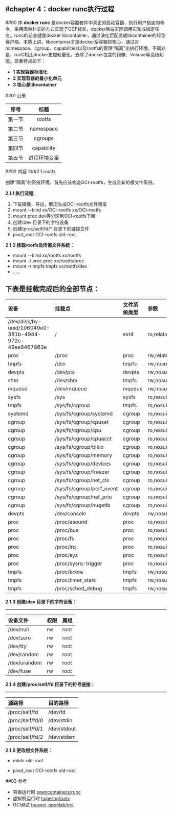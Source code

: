 
#chapter 4：docker runc执行过程
------
##00 序
**docker runc** 是docker容器套件中真正的启动容器、执行用户指定的命令，采用简单朴实的方式实现了OCF标准，docker后端实际调用它完成指定任务。runc的前身就是docker libcontainer，通过演化后配置成libcontainer的轻型客户端。本质上讲，libcontainer才是docker系容器的核心，通过对namespace、cgroup、capabilities以及rootfs的管理“隔离”出执行环境。不同处是，runC相比docker更加轻量化，去除了docker包含的镜像、Volume等高级功能。显著特点如下：

- **1 实现容器标准化**
- **2 实现容器的最小化单元**
- **3 核心是libcontainer**


##01 目录

|序号|标题|
|:-:|:-:|
|   第一节 |  rootfs|
|   第二节 |  namespace|
|   第三节 |  cgroups|
|   第四节 |  capability|
|   第五节 |  进程环境变量|

##02 内容
###2.1.rootfs

创建“隔离”的系统环境，首先应该构造OCI-rootfs，生成全新的根文件系统。

**2.1.1 执行流程:**  
  
1. 下载镜像，导出，解压生成OCI-rootfs文件目录
1. mount --bind xx/OCI-rootfs xx/OCI-rootfs 
1. mount proc dev等分区到OCI-rootfs下面
1. 创建/dev 目录下的字符设备
1. 创建/proc/self/fd/* 目录下的链接文件
1. pivot_root OCI-rootfs old-root

**2.1.2 挂载rootfs及所需文件系统：**

- mount --bind xx/rootfs xx/rootfs
- mount -t proc proc xx/rootfs/proc
- mount -t tmpfs tmpfs xx/rootfs/dev
- ...... 

下表是挂载完成后的全部节点：
------------------------------
| 设备        | 挂载点           | 文件系统类型  | 参数 | x | x |
|:------------- |:-------------|:-----|:-----|:-----|:-----|
|  /dev/disk/by-uuid/106049e0-381b-4944-972c-49ee8467863e |  / |  ext4 |  ro,relatime,errors=remount-ro,data=ordered |  0 |  0 |
|  proc |  /proc |  proc |  rw,relatime |  0 |  0 |  
|  tmpfs |  /dev |  tmpfs |  rw,nosuid,size=65536k,mode=755 |  0 |  0 |  
|  devpts |  /dev/pts |  devpts |  rw,nosuid,noexec,relatime,gid=5,mode=620,ptmxmode=666 |  0 |  0 |  
|  shm |  /dev/shm |  tmpfs |  rw,nosuid,nodev,noexec,relatime,size=65536k |  0 |  0 |  
|  mqueue |  /dev/mqueue |  mqueue |  rw,nosuid,nodev,noexec,relatime |  0 |  0 |  
|  sysfs |  /sys |  sysfs |  ro,nosuid,nodev,noexec,relatime |  0 |  0 |  
|  tmpfs |  /sys/fs/cgroup |  tmpfs |  ro,nosuid,nodev,noexec,relatime,mode=755 |  0 |  0 |  
|  systemd |  /sys/fs/cgroup/systemd |  cgroup |  ro,nosuid,nodev,noexec,relatime,name=systemd |  0 |  0 |  
|  cgroup |  /sys/fs/cgroup/cpuset |  cgroup |  ro,nosuid,nodev,noexec,relatime,cpuset |  0 |  0 |  
|  cgroup |  /sys/fs/cgroup/cpu |  cgroup |  ro,nosuid,nodev,noexec,relatime,cpu |  0 |  0 |  
|  cgroup |  /sys/fs/cgroup/cpuacct |  cgroup |  ro,nosuid,nodev,noexec,relatime,cpuacct |  0 |  0 |  
|  cgroup |  /sys/fs/cgroup/blkio |  cgroup |  ro,nosuid,nodev,noexec,relatime,blkio |  0 |  0 |  
|  cgroup |  /sys/fs/cgroup/memory |  cgroup |  ro,nosuid,nodev,noexec,relatime,memory |  0 |  0 |  
|  cgroup |  /sys/fs/cgroup/devices |  cgroup |  ro,nosuid,nodev,noexec,relatime,devices |  0 |  0 |  
|  cgroup |  /sys/fs/cgroup/freezer |  cgroup |  ro,nosuid,nodev,noexec,relatime,freezer |  0 |  0 |  
|  cgroup |  /sys/fs/cgroup/net_cls |  cgroup |  ro,nosuid,nodev,noexec,relatime,net_cls |  0 |  0 |  
|  cgroup |  /sys/fs/cgroup/perf_event |  cgroup |  ro,nosuid,nodev,noexec,relatime,perf_event |  0 |  0 |  
|  cgroup |  /sys/fs/cgroup/net_prio |  cgroup |  ro,nosuid,nodev,noexec,relatime,net_prio |  0 |  0 |  
|  cgroup |  /sys/fs/cgroup/hugetlb |  cgroup |  ro,nosuid,nodev,noexec,relatime,hugetlb |  0 |  0 |  
|  devpts |  /dev/console |  devpts |  rw,nosuid,noexec,relatime,gid=5,mode=620,ptmxmode=000 |  0 |  0 |  
|  proc |  /proc/asound |  proc |  ro,nosuid,nodev,noexec,relatime |  0 |  0 |  
|  proc |  /proc/bus |  proc |  ro,nosuid,nodev,noexec,relatime |  0 |  0 |  
|  proc |  /proc/fs |  proc |  ro,nosuid,nodev,noexec,relatime |  0 |  0 |  
|  proc |  /proc/irq |  proc |  ro,nosuid,nodev,noexec,relatime |  0 |  0 |  
|  proc |  /proc/sys |  proc |  ro,nosuid,nodev,noexec,relatime |  0 |  0 |  
|  proc |  /proc/sysrq-trigger |  proc |  ro,nosuid,nodev,noexec,relatime |  0 |  0 |  
|  tmpfs |  /proc/kcore |  tmpfs |  rw,nosuid,size=65536k,mode=755 |  0 |  0 |  
|  tmpfs |  /proc/timer_stats |  tmpfs |  rw,nosuid,size=65536k,mode=755 |  0 |  0 |  
|  tmpfs |  /proc/sched_debug |  tmpfs |  rw,nosuid,size=65536k,mode=755 |  0 |  0 |  

**2.1.3 创建/dev 目录下的字符设备：**

------------------------------
| 设备文件        | 权限           | 属组  |
|:------------- |:-------------|:-----|
|  /dev/null  |  rw  |  root  |
|  /dev/zero  |  rw  |  root  |
|  /dev/tty  |  rw  |  root  |
|  /dev/random  |  rw  |  root  |
|  /dev/urandom  |  rw  |  root  |
|  /dev/fuse  |  rw  |  root  |

**2.1.4 创建/proc/self/fd 目录下的符号链接：**

------------------------------
| 源路径        | 目的路径           |
|:------------- |:-------------|
|  /proc/self/fd  |  /dev/fd  |
|  /proc/self/fd/0   |  /dev/stdin  |
|  /proc/self/fd/1  |  /dev/stdout  |
|  /proc/self/fd/2  |  /dev/stderr  |



**2.1.5 更改根文件系统：**

- mkdir old-root

- pivot_root OCI-rootfs old-root


##03 参考
- 容器运行时 	[opencontainers/runc](https://github.com/opencontainers/runc)
- 虚拟机运行时 [hyperhq/runv](https://github.com/hyperhq/runv)
- OCI测试 [huawei-openlab/oct](https://github.com/huawei-openlab/oct)

